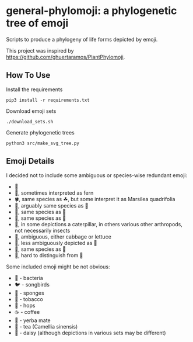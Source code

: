 # general-phylomoji: a phylogenetic tree of emoji

Scripts to produce a phylogeny of life forms depicted by emoji.

This project was inspired by https://github.com/ghuertaramos/PlantPhylomoji.

## How To Use

Install the requirements

```shell
pip3 install -r requirements.txt
```

Download emoji sets

```shell
./download_sets.sh
```

Generate phylogenetic trees

```shell
python3 src/make_svg_tree.py
```

## Emoji Details

I decided not to include some ambiguous or species-wise redundant emoji:
* 🌱
* 🌿, sometimes interpreted as fern
* 🍀, same species as ☘, but some interpret it as Marsilea quadrifolia
* 🐂, arguably same species as 🐄
* 🐏, same species as 🐑
* 🐔, same species as 🐓
* 🐛, in some depictions a caterpillar, in others various other arthropods, not necessarily insects
* 🥬, ambiguous, either cabbage or lettuce
* 🌴, less ambiguously depicted as 🥥
* 🍏, same species as 🍎
* 🌸, hard to distinguish from 🍒

Some included emoji might be not obvious:
* 🦠 - bacteria
* 🐦 - songbirds
* 🧽 - sponges
* 🚬 - tobacco
* 🍺 - hops
* ☕ - coffee
* 🧉 - yerba mate
* 🍵 - tea (Camellia sinensis)
* 🌼 - daisy (although depictions in various sets may be different)
